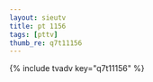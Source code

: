 ```yaml
--- 
layout: sieutv
title: pt 1156
tags: [pttv]
thumb_re: q7t11156
---
```

{% include tvadv key="q7t11156" %} 
